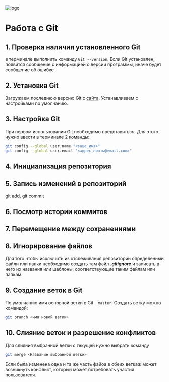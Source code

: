 ![logo](Git-Logo-2Color.png)
# Работа с Git
## 1. Проверка наличия установленного Git
в терминале выполнить команду `Git --version`. Если Git установлен, появится сообщение с информацией о версии программы, иначе будет сообщение об ошибке
## 2. Установка Git
Загружаем последнюю версию Git с [сайта](https://git-scm.com/downloads). Устанавливаем с настройками по умолчанию.
## 3. Настройка Git
При первом использовании Git необходимо представиться. Для этого нужно ввести в терминале 2 команды:
```Bash
git config --global user.name "<ваше_имя>"
git config --global user.email "<адрес_почты@email.com>"
```
## 4. Инициализация репозитория

## 5. Запись изменений в репозиторий
git add, git commit
## 6. Посмотр истории коммитов
## 7. Перемещение между сохранениями
## 8. Игнорирование файлов
Для того чтобы исключить из отслеживания репозитории определенный файли или папки необходимо создать там файл ***.gitignore*** и записать в него их названия или шаблоны, соответствующие таким файлам или папкам.
## 9. Создание веток в Git 
По умолчанию имя основной ветки в Git - 
`master`. Создать ветку можно командой:
```Bash
git branch <имя новой ветки>
```
## 10. Слияние веток и разрешение конфликтов
Для слияния выбранной ветки с текущей нужно выбрать команду 
```Bash
git merge <Название выбранной ветки>
```
Если была изменена одна и та же часть файоа в обеих веткаж может возникнуть конфликт, который может потребовать участия пользователя.